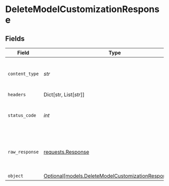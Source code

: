 # DeleteModelCustomizationResponse


## Fields

| Field                                                                                                      | Type                                                                                                       | Required                                                                                                   | Description                                                                                                |
| ---------------------------------------------------------------------------------------------------------- | ---------------------------------------------------------------------------------------------------------- | ---------------------------------------------------------------------------------------------------------- | ---------------------------------------------------------------------------------------------------------- |
| `content_type`                                                                                             | *str*                                                                                                      | :heavy_check_mark:                                                                                         | HTTP response content type for this operation                                                              |
| `headers`                                                                                                  | Dict[str, List[*str*]]                                                                                     | :heavy_minus_sign:                                                                                         | N/A                                                                                                        |
| `status_code`                                                                                              | *int*                                                                                                      | :heavy_check_mark:                                                                                         | HTTP response status code for this operation                                                               |
| `raw_response`                                                                                             | [requests.Response](https://requests.readthedocs.io/en/latest/api/#requests.Response)                      | :heavy_minus_sign:                                                                                         | Raw HTTP response; suitable for custom response parsing                                                    |
| `object`                                                                                                   | [Optional[models.DeleteModelCustomizationResponseBody]](../models/deletemodelcustomizationresponsebody.md) | :heavy_minus_sign:                                                                                         | N/A                                                                                                        |